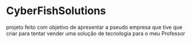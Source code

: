 # CyberFishSolutions
projeto feito com objetivo de apresentar a pseudo empresa que tive que criar para tentar vender uma solução de tecnologia para o meu Professor


